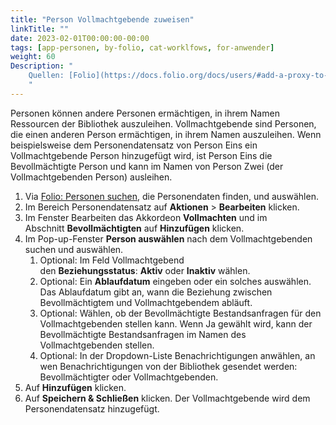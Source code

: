 ```yaml
---
title: "Person Vollmachtgebende zuweisen"
linkTitle: ""
date: 2023-02-01T00:00:00-00:00
tags: [app-personen, by-folio, cat-worklfows, for-anwender]
weight: 60
Description: "
    Quellen: [Folio](https://docs.folio.org/docs/users/#add-a-proxy-to-a-user-record) & [GBV](https://info.gbv.de/display/FOLIOGBVEXTERN/Folio:+Person+Vollmachtgebende+zuweisen)
    "
---
```


Personen können andere Personen ermächtigen, in ihrem Namen Ressourcen der Bibliothek auszuleihen. Vollmachtgebende sind Personen, die einen anderen Person ermächtigen, in ihrem Namen auszuleihen. Wenn beispielsweise dem Personendatensatz von Person Eins ein Vollmachtgebende Person hinzugefügt wird, ist Person Eins die Bevollmächtigte Person und kann im Namen von Person Zwei (der Vollmachtgebenden Person) ausleihen.

1.  Via [Folio: Personen suchen](https://info.gbv.de/display/FOLIOGBVEXTERN/Folio%3A+Personen+suchen), die Personendaten finden, und auswählen.
2.  Im Bereich Personendatensatz auf **Aktionen** \> **Bearbeiten** klicken.
3.  Im Fenster Bearbeiten das Akkordeon **Vollmachten** und im Abschnitt **Bevollmächtigten** auf **Hinzufügen** klicken.
4.  Im Pop-up-Fenster **Person auswählen** nach dem Vollmachtgebenden suchen und auswählen.
    1.  Optional: Im Feld Vollmachtgebend den **Beziehungsstatus**: **Aktiv** oder **Inaktiv** wählen.
    2.  Optional: Ein **Ablaufdatum** eingeben oder ein solches auswählen. Das Ablaufdatum gibt an, wann die Beziehung zwischen Bevollmächtigtem und Vollmachtgebendem abläuft.
    3.  Optional: Wählen, ob der Bevollmächtigte Bestandsanfragen für den Vollmachtgebenden stellen kann. Wenn Ja gewählt wird, kann der Bevollmächtigte Bestandsanfragen im Namen des Vollmachtgebenden stellen.
    4.  Optional: In der Dropdown-Liste Benachrichtigungen anwählen, an wen Benachrichtigungen von der Bibliothek gesendet werden: Bevollmächtigter oder Vollmachtgebenden.
5.  Auf **Hinzufügen** klicken.
6.  Auf **Speichern & Schließen** klicken. Der Vollmachtgebende wird dem Personendatensatz hinzugefügt.
